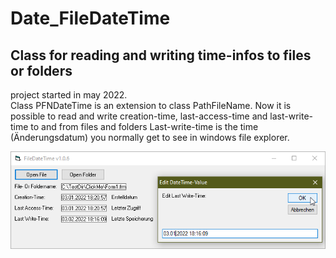 # Date_FileDateTime
## Class for reading and writing time-infos to files or folders

project started in may 2022.  
Class PFNDateTime is an extension to class PathFileName.
Now it is possible to read and write creation-time, last-access-time and last-write-time to and from files and folders
Last-write-time is the time (Änderungsdatum) you normally get to see in windows file explorer.

![FileDateTime Image](Resources/FileDateTime.png "FileDateTime Image")